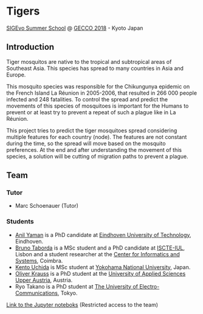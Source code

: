 # Tigers
[SIGEvo Summer School](https://sigevo-summer-school-2018.github.io/) @ [GECCO 2018](http://gecco-2018.sigevo.org/index.html/tiki-index.php?page=HomePage) - Kyoto Japan

## Introduction
Tiger mosquitos are native to the tropical and subtropical areas of Southeast Asia. This species has spread to many countries in Asia and Europe.

This mosquito species was responsible for the Chikungunya epidemic on the French Island La Réunion in 2005-2006, that resulted in 266 000 people infected and 248 fatalities. To control the spread and predict the movements of this species of mosquitoes is important for the Humans to prevent or at least try to prevent a repeat of such a plague like in La Réunion.

This project tries to predict the tiger mosquitoes spread considering multiple features for each country (node). The features are not constant during the time, so the spread will move based on the mosquito preferences. At the end and after understanding the movement of this species, a solution will be cutting of migration paths to prevent a plague.

## Team

### Tutor
- Marc Schoenauer (Tutor)

### Students
- [Anil Yaman](https://www.facebook.com/anil.yaman.948) is a PhD candidate at [Eindhoven University of Technology](https://www.tue.nl/en/), Eindhoven.
- [Bruno Taborda](http://ciencia.iscte-iul.pt/bmtta/en) is a MSc student and a PhD candidate at [ISCTE-IUL](https://www.iscte-iul.pt), Lisbon and a student researcher at the [Center for Informatics and Systems](https://www.cisuc.uc.pt/home), Coimbra.
- [Kento Uchida](https://kento031.github.io/portfolio/) is MSc student at [Yokohama National University](http://www.ynu.ac.jp/), Japan.
- [Oliver Krauss](https://twitter.com/KraussOliver) is a PhD student at the [University of Applied Sciences Upper Austria](https://www.fh-ooe.at/en/), Austria.
- Ryo Takano is a PhD student at [The University of Electro-Communications](https://www.uec.ac.jp/eng/), Tokyo.




[Link to the Jupyter noteboks](https://colab.research.google.com/drive/1BJqlJctkf0aWEi-cZ1pAQ_WPN-FhVyzp) (Restricted access to the team)

